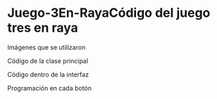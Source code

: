 # Juego-3En-RayaCódigo del juego tres en raya


Imágenes que se utilizaron





Código de la clase principal
 
 

 
 
 


Código dentro de la interfaz
 
 

 
Programación en cada botón
 
 
 



